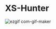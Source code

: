 # XS-Hunter

![ezgif com-gif-maker](https://user-images.githubusercontent.com/74065510/161495203-149d5fef-754a-456f-bad8-227dc5e381d5.gif)
